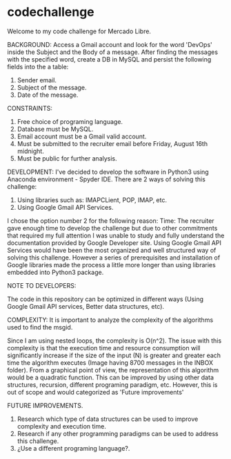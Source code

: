# codechallenge
Welcome to my code challenge for Mercado Libre.

BACKGROUND:
Access a Gmail account and look for the word 'DevOps' inside the Subject and the Body of a message.
After finding the messages with the specified word, create a DB in MySQL and persist the following fields into the a table:
1. Sender email.
2. Subject of the message.
3. Date of the message.

CONSTRAINTS:
1. Free choice of programing language.
2. Database must be MySQL.
3. Email account must be a Gmail valid account.
4. Must be submitted to the recruiter email before Friday, August 16th midnight.
5. Must be public for further analysis.

DEVELOPMENT:
I've decided to develop the software in Python3 using Anaconda environment - Spyder IDE.
There are 2 ways of solving this challenge:
1. Using libraries such as: IMAPCLient, POP, IMAP, etc.
2. Using Google Gmail API Services.

I chose the option number 2 for the following reason:
Time: The recruiter gave enough time to develop the challenge but due to other commitments that required my full attention I was unable to study and fully understand the documentation provided by Google Developer site.
Using Google Gmail API Services would have been the most organized and well structured way of solving this challenge. However a series of prerequisites and installation of Google libraries made the process a little more longer than using libraries embedded into Python3 package.

NOTE TO DEVELOPERS:

The code in this repository can be optimized in different ways (Using Google Gmail API services, Better data structures, etc).

COMPLEXITY:
It is important to analyze the complexity of the algorithms used to find the msgid.

Since I am using nested loops, the complexity is O(n^2). The issue with this complexity is that the execution time and resource consumption will significantly increase if the size of the input (N) is greater and greater each time the algorithm executes (Image having 8700 messages in the INBOX folder).
From a graphical point of view, the representation of this algorithm would be a quadratic function.
This can be improved by using other data structures, recursion, different programing paradigm, etc. However, this is out of scope and would categorized as 'Future improvements'

FUTURE IMPROVEMENTS.
1. Research which type of data structures can be used to improve complexity and execution time.
2. Research if any other programming paradigms can be used to address this challenge.
3. ¿Use a different programing language?.
